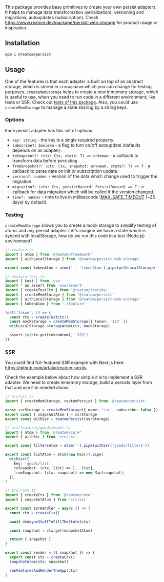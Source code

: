 This package provides base primitives to create your own persist adapters. It helps to manage data transformation (serialization), versioning and migrations, autoupdates (subscription). Check https://www.reatom.dev/package/persist-web-storage for product usage or inspiration.

## Installation

```sh
npm i @reatom/persist
```

## Usage

One of the features is that each adapter is built on top of an abstract storage, which is stored in `storageAtom` which you can change for testing purposes. `createMemStorage` helps to create a new inmemory storage, which is useful to use, when you need to run code in a different environment, like tests or SSR. Check out [tests of this package](https://github.com/artalar/reatom/blob/v3/packages/persist/src/index.test.ts). Also, you could use `createMemStorage` to manage a state sharing by a string keys.

### Options

Each persist adapter has this set of options:

- `key: string` - the key is a single required property.
- `subscribe?: boolean` - a flag to turn on/off autoupdate (defaults depends on an adapter).
- `toSnapshot?: (ctx: Ctx, state: T) => unknown` - a callback to transform data before persisting.
- `fromSnapshot?: (ctx: Ctx, snapshot: unknown, state?: T) => T` - a callback to parse data on init or subscription update.
- `version?: number` - version of the data which change used to trigger the migration.
- `migration?: (ctx: Ctx, persistRecord: PersistRecord) => T` - a callback for data migration which will be called if the version changed.
- `time?: number` - time to live in milliseconds ([MAX_SAFE_TIMEOUT](https://developer.mozilla.org/en-US/docs/Web/API/setTimeout#maximum_delay_value) (~25 days) by default).

### Testing

`createMemStorage` allows you to create a mock storage to simplify testing of atoms and any persist adapter. Let's imagine we have a state which is synced with localStorage, how do we run this code in a test (Node.js) environment?

```ts
// feature.ts
import { atom } from '@reatom/framework'
import { withLocalStorage } from '@reatom/persist-web-storage'

export const tokenAtom = atom('', 'tokenAtom').pipe(withLocalStorage('token'))
```

```ts
// feature.test.ts
import { test } from 'uvu'
import * as assert from 'uvu/assert'
import { createTestCtx } from '@reatom/testing'
import { createMemStorage } from '@reatom/persist'
import { withLocalStorage } from '@reatom/persist-web-storage'
import { tokenAtom } from './feature'

test('token', () => {
  const ctx = createTestCtx()
  const mockStorage = createMemStorage({ token: '123' })
  withLocalStorage.storageAtom(ctx, mockStorage)

  assert.is(ctx.get(tokenAtom), '123')
})
```

### SSR

You could find full-featured SSR example with Next.js here: https://github.com/artalar/reatom-nextjs.

Check the example below about how simple it is to implement a SSR adapter. We need to create inmemory storage, build a persists layer from that and use it in needed atoms.

```ts
// src/ssr.ts
import { createMemStorage, reatomPersist } from '@reatom/persist'

const ssrStorage = createMemStorage({ name: 'ssr', subscribe: false })
export const { snapshotAtom } = ssrStorage
export const withSsr = reatomPersist(ssrStorage)
```

```ts
// src/features/goods/model.ts
import { atom } from '@reatom/core'
import { withSsr } from 'src/ssr'

export const filtersAtom = atom('').pipe(withSsr('goods/filters'))

export const listAtom = atom(new Map()).pipe(
  withSsr({
    key: 'goods/list',
    toSnapshot: (ctx, list) => [...list],
    fromSnapshot: (ctx, snapshot) => new Map(snapshot),
  }),
)
```

```ts
// src/root.ts
import { createCtx } from '@reatom/core'
import { snapshotAtom } from 'src/ssr'

export const ssrHandler = async () => {
  const ctx = createCtx()

  await doAsyncStuffToFillTheState(ctx)

  const snapshot = ctx.get(snapshotAtom)

  return { snapshot }
}

export const render = ({ snapshot }) => {
  export const ctx = createCtx()
  snapshotAtom(ctx, snapshot)

  runFeaturesAndRenderTheApp(ctx)
}
```
